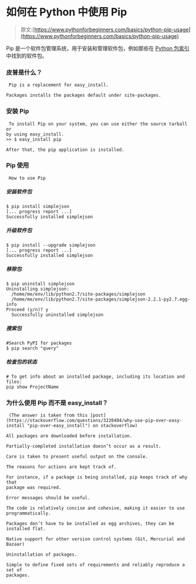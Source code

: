 # 如何在 Python 中使用 Pip

> 原文:[https://www.pythonforbeginners.com/basics/python-pip-usage](https://www.pythonforbeginners.com/basics/python-pip-usage)

Pip 是一个软件包管理系统，用于安装和管理软件包，例如那些在 [Python 包索引](https://pypi.python.org/pypi "PYPI")中找到的软件包。

### 皮普是什么？

```
 Pip is a replacement for easy_install. 

Packages installs the packages default under site-packages. 
```

### 安装 Pip

```
 To install Pip on your system, you can use either the source tarball or
by using easy_install.
>> $ easy_install pip

After that, the pip application is installed. 
```

### Pip 使用

```
 How to use Pip 
```

##### 安装软件包

```
$ pip install simplejson
[... progress report ...]
Successfully installed simplejson

```

##### 升级软件包

```
$ pip install --upgrade simplejson
[... progress report ...]
Successfully installed simplejson

```

##### 移除包

```
$ pip uninstall simplejson
Uninstalling simplejson:
  /home/me/env/lib/python2.7/site-packages/simplejson
  /home/me/env/lib/python2.7/site-packages/simplejson-2.2.1-py2.7.egg-info
Proceed (y/n)? y
  Successfully uninstalled simplejson

```

##### 搜索包

```
#Search PyPI for packages
$ pip search "query"

```

##### 检查包的状态

```
# To get info about an installed package, including its location and files:
pip show ProjectName

```

### 为什么使用 Pip 而不是 easy_install？

```
 (The answer is taken from this [post](https://stackoverflow.com/questions/3220404/why-use-pip-over-easy-install "pip-over-easy_install") on stackoverflow)

All packages are downloaded before installation. 

Partially-completed installation doesn’t occur as a result.

Care is taken to present useful output on the console.

The reasons for actions are kept track of. 

For instance, if a package is being installed, pip keeps track of why that 
package was required.

Error messages should be useful.

The code is relatively concise and cohesive, making it easier to use 
programmatically.

Packages don’t have to be installed as egg archives, they can be installed flat.

Native support for other version control systems (Git, Mercurial and Bazaar)

Uninstallation of packages.

Simple to define fixed sets of requirements and reliably reproduce a set of 
packages. 
```